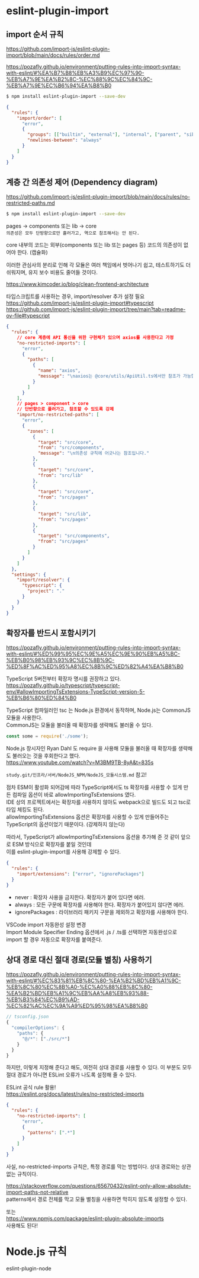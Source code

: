 # eslint-plugin-import

## import 순서 규칙

https://github.com/import-js/eslint-plugin-import/blob/main/docs/rules/order.md

https://pozafly.github.io/environment/putting-rules-into-import-syntax-with-eslint/#%EA%B7%B8%EB%A3%B9%EC%97%90-%EB%A7%9E%EA%B2%8C-%EC%88%9C%EC%84%9C-%EB%A7%9E%EC%B6%94%EA%B8%B0

```bash
$ npm install eslint-plugin-import --save-dev
```

```json
{
  "rules": {
    "import/order": [
      "error",
      {
        "groups": [["builtin", "external"], "internal", ["parent", "sibling"], "index"],
        "newlines-between": "always"
      }
    ]
  }
}
```

## 계층 간 의존성 제어 (Dependency diagram)

https://github.com/import-js/eslint-plugin-import/blob/main/docs/rules/no-restricted-paths.md

```bash
$ npm install eslint-plugin-import --save-dev
```

pages -> components 또는 lib -> core  
`의존성은 모두 단방향으로만 흘러가고, 역으로 참조해서는 안 된다.`

core 내부의 코드는 외부(components 또는 lib 또는 pages 등) 코드의 의존성이 없어야 한다. (캡슐화)

이러한 관심사의 분리로 인해 각 모듈은 여러 책임에서 벗어나기 쉽고, 테스트하기도 더 쉬워지며, 유지 보수 비용도 줄어들 것이다.

https://www.kimcoder.io/blog/clean-frontend-architecture

타입스크립트를 사용하는 경우, import/resolver 추가 설정 필요  
https://github.com/import-js/eslint-plugin-import#typescript  
https://github.com/import-js/eslint-plugin-import/tree/main?tab=readme-ov-file#typescript

```json
{
  "rules": {
    // core 계층에 API 통신을 위한 구현체가 있으며 axios를 사용한다고 가정
    "no-restricted-imports": [
      "error",
      {
        "paths": [
          {
            "name": "axios",
            "message": "\naxios는 @core/utils/ApiUtil.ts에서만 참조가 가능합니다."
          }
        ]
      }
    ],
    // pages > component > core
    // 단반향으로 플러가고, 참조할 수 있도록 강제
    "import/no-restricted-paths": [
      "error",
      {
        "zones": [
          {
            "target": "src/core",
            "from": "src/components",
            "message": "\n의존성 규칙에 어긋나는 참조입니다."
          },
          {
            "target": "src/core",
            "from": "src/lib"
          },
          {
            "target": "src/core",
            "from": "src/pages"
          },
          {
            "target": "src/lib",
            "from": "src/pages"
          },
          {
            "target": "src/components",
            "from": "src/pages"
          }
        ]
      }
    ]
  },
  "settings": {
    "import/resolver": {
      "typescript": {
        "project": "."
      }
    }
  }
}
```

## 확장자를 반드시 포함시키기

https://pozafly.github.io/environment/putting-rules-into-import-syntax-with-eslint/#%ED%99%95%EC%9E%A5%EC%9E%90%EB%A5%BC-%EB%B0%98%EB%93%9C%EC%8B%9C-%ED%8F%AC%ED%95%A8%EC%8B%9C%ED%82%A4%EA%B8%B0

TypeScript 5버전부터 확장자 명시를 권장하고 있다.  
https://pozafly.github.io/typescript/typescript-env/#allowImportingTsExtensions-TypeScript-version-5-%EB%B6%80%ED%84%B0

TypeScript 컴파일러인 tsc 는 Node.js 환경에서 동작하며, Node.js는 CommonJS 모듈을 사용한다.  
CommonJS는 모듈을 불러올 때 확장자를 생략해도 불러올 수 있다.

```javascript
const some = require('./some');
```

Node.js 창시자인 Ryan Dahl 도 require 을 사용해 모듈을 불러올 때 확장자를 생략해도 불러오는 것을 후회한다고 했다.  
https://www.youtube.com/watch?v=M3BM9TB-8yA&t=835s

`study.git/인프라/서버/NodeJS_NPM/NodeJS_모듈시스템.md` 참고!

점차 ESM이 활성화 되어감에 따라 TypeScript에서도 ts 확장자를 사용할 수 있게 만든 컴파일 옵션이 바로 allowImportingTsExtensions 였다.  
IDE 상의 프로젝트에서는 확장자를 사용하지 않아도 webpack으로 빌드도 되고 tsc로 타입 체킹도 된다.  
allowImportingTsExtensions 옵션은 확장자를 사용할 수 있게 만들어주는 TypeScript의 옵션이었기 때문이다. (강제하지 않는다)

따라서, TypeScript가 allowImportingTsExtensions 옵션을 추가해 준 것 같이 앞으로 ESM 방식으로 확장자를 붙일 것인데  
이를 eslint-plugin-import를 사용해 강제할 수 있다.

```json
{
  "rules": {
    "import/extensions": ["error", "ignorePackages"]
  }
}
```

- never : 확장자 사용을 금지한다. 확장자가 붙어 있다면 에러.
- always : 모든 구문에 확장자를 사용해야 한다. 확장자가 붙어있지 않다면 에러.
- ignorePackages : 라이브러리 패키지 구문을 제외하고 확장자를 사용해야 한다.

VSCode import 자동완성 설정 변경  
Import Module Specifier Ending 옵션에서 .js / .ts를 선택하면 자동완성으로 import 할 경우 자동으로 확장자를 붙여준다.

## 상대 경로 대신 절대 경로(모듈 별칭) 사용하기

https://pozafly.github.io/environment/putting-rules-into-import-syntax-with-eslint/#%EC%83%81%EB%8C%80-%EA%B2%BD%EB%A1%9C-%EB%8C%80%EC%8B%A0-%EC%A0%88%EB%8C%80-%EA%B2%BD%EB%A1%9C%EB%AA%A8%EB%93%88-%EB%B3%84%EC%B9%AD-%EC%82%AC%EC%9A%A9%ED%95%98%EA%B8%B0

```javascript
// tsconfig.json
{
  "compilerOptions": {
    "paths": {
      "@/*": ["./src/*"]
    }
  }
}
```

하지만, 이렇게 지정해 준다고 해도, 여전히 상대 경로를 사용할 수 있다. 이 부분도 모두 절대 경로가 아니면 ESLint 오류가 나도록 설정해 줄 수 있다.

ESLint 공식 rule 활용!  
https://eslint.org/docs/latest/rules/no-restricted-imports

```json
{
  "rules": {
    "no-restricted-imports": [
      "error",
      {
        "patterns": [".*"]
      }
    ]
  }
}
```

사실, no-restricted-imports 규칙은, 특정 경로를 막는 방법이다. 상대 경로와는 상관없는 규칙이다.

https://stackoverflow.com/questions/65670432/eslint-only-allow-absolute-import-paths-not-relative  
patterns에서 경로 전체를 막고 모듈 별칭을 사용하면 막히지 않도록 설정할 수 있다.

또는  
https://www.npmjs.com/package/eslint-plugin-absolute-imports  
사용해도 된다!

# Node.js 규칙

eslint-plugin-node
